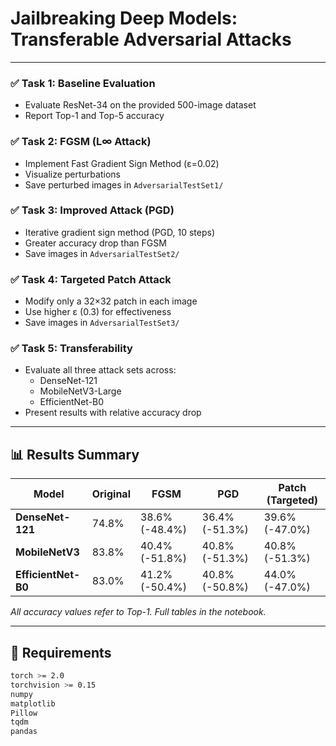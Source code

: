 # Jailbreaking Deep Models: Transferable Adversarial Attacks

---

### ✅ Task 1: Baseline Evaluation

- Evaluate ResNet-34 on the provided 500-image dataset
- Report Top-1 and Top-5 accuracy

### ✅ Task 2: FGSM (L∞ Attack)

- Implement Fast Gradient Sign Method (ε=0.02)
- Visualize perturbations
- Save perturbed images in `AdversarialTestSet1/`

### ✅ Task 3: Improved Attack (PGD)

- Iterative gradient sign method (PGD, 10 steps)
- Greater accuracy drop than FGSM
- Save images in `AdversarialTestSet2/`

### ✅ Task 4: Targeted Patch Attack

- Modify only a 32×32 patch in each image
- Use higher ε (0.3) for effectiveness
- Save images in `AdversarialTestSet3/`

### ✅ Task 5: Transferability

- Evaluate all three attack sets across:
  - DenseNet-121
  - MobileNetV3-Large
  - EfficientNet-B0
- Present results with relative accuracy drop

---

## 📊 Results Summary

| Model               | Original | FGSM           | PGD            | Patch (Targeted) |
| ------------------- | -------- | -------------- | -------------- | ---------------- |
| **DenseNet-121**    | 74.8%    | 38.6% (-48.4%) | 36.4% (-51.3%) | 39.6% (-47.0%)   |
| **MobileNetV3**     | 83.8%    | 40.4% (-51.8%) | 40.8% (-51.3%) | 40.8% (-51.3%)   |
| **EfficientNet-B0** | 83.0%    | 41.2% (-50.4%) | 40.8% (-50.8%) | 44.0% (-47.0%)   |

_All accuracy values refer to Top-1. Full tables in the notebook._

---

## 📌 Requirements

```bash
torch >= 2.0
torchvision >= 0.15
numpy
matplotlib
Pillow
tqdm
pandas
```
